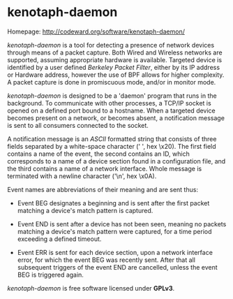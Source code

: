 # kenotaph-daemon

Homepage: http://codeward.org/software/kenotaph-daemon/

*kenotaph-daemon* is a tool for detecting a presence of network devices through
means of a packet capture. Both Wired and Wireless networks are supported,
assuming appropriate hardware is available. Targeted device is identified by a
user defined *Berkeley Packet Filter*, either by its IP address or Hardware
address, however the use of BPF allows for higher complexity. A packet capture
is done in promiscuous mode, and/or in monitor mode.

*kenotaph-daemon* is designed to be a 'daemon' program that runs in the 
background. To communicate with other processes, a TCP/IP socket is opened on a
defined port bound to a hostname. When a targeted device becomes present on a
network, or becomes absent, a notification message is sent to all consumers
connected to the socket.

A notification message is an *ASCII* formatted string that consists of three
fields separated by a white-space character (' ', hex \x20). The first field
contains a name of the event, the second contains an ID, which corresponds to a
name of a device section found in a configuration file, and the third contains
a name of a network interface. Whole message is terminated with a newline
character ('\n', hex \x0A).

Event names are abbreviations of their meaning and are sent thus:

* Event BEG designates a beginning and is sent after the first packet matching a
device's match pattern is captured.

* Event END is sent after a device has not been seen, meaning no packets matching
a device's match pattern were captured, for a time period exceeding a defined
timeout.

* Event  ERR  is  sent for each device section, upon a network interface error,
for which the event BEG was recently sent. After that all subsequent triggers
of the event END are cancelled, unless the event BEG is triggered again.

*kenotaph-daemon* is free software licensed under **GPLv3**.

